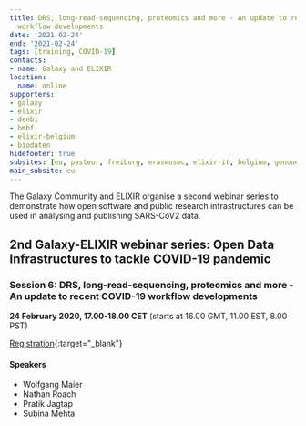 ```yaml
---
title: DRS, long-read-sequencing, proteomics and more - An update to recent COVID-19
  workflow developments
date: '2021-02-24'
end: '2021-02-24'
tags: [training, COVID-19]
contacts:
- name: Galaxy and ELIXIR
location:
  name: online
supporters:
- galaxy
- elixir
- denbi
- bmbf
- elixir-belgium
- biodaten
hidefooter: true
subsites: [eu, pasteur, freiburg, erasmusmc, elixir-it, belgium, genouest]
main_subsite: eu
---
```


The Galaxy Community and ELIXIR organise a second webinar series to demonstrate how open software and public research infrastructures can be used in analysing and publishing SARS-CoV2 data.

## 2nd Galaxy-ELIXIR webinar series: Open Data Infrastructures to tackle COVID-19 pandemic

### Session 6: DRS, long-read-sequencing, proteomics and more - An update to recent COVID-19 workflow developments

**24 February 2020, 17.00-18.00 CET** (starts at 16.00 GMT, 11.00 EST, 8.00 PST)


[Registration](https://us02web.zoom.us/webinar/register/WN_xolA85RUSP-NSHXB8CIztA){:target="_blank"}

#### Speakers

- Wolfgang Maier
- Nathan Roach
- Pratik Jagtap
- Subina Mehta


